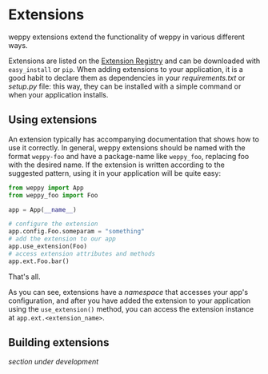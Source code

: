 Extensions
==========

weppy extensions extend the functionality of weppy in various different ways.

Extensions are listed on the [Extension Registry](#) and can be downloaded with
`easy_install` or `pip`. When adding extensions to your application, it is a
good habit to declare them as dependencies in your *requirements.txt* or *setup.py*
file: this way, they can be installed with a simple command or when your application installs.

Using extensions
----------------

An extension typically has accompanying documentation that shows how to use it
correctly. In general, weppy extensions should be named with the format `weppy-foo`
and have a package-name like `weppy_foo`, replacing foo with the desired name.
If the extension is written according to the suggested pattern, using it in your 
application will be quite easy:

```python
from weppy import App
from weppy_foo import Foo

app = App(__name__)

# configure the extension
app.config.Foo.someparam = "something"
# add the extension to our app
app.use_extension(Foo)
# access extension attributes and methods
app.ext.Foo.bar()
```

That's all.   

As you can see, extensions have a *namespace* that accesses your app's configuration,
and after you have added the extension to your application using the `use_extension()`
method, you can access the extension instance at `app.ext.<extension_name>`.


Building extensions
-------------------

*section under development*
